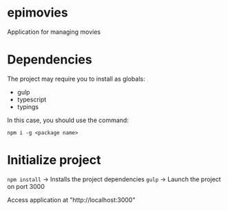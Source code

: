 # epimovies
Application for managing movies

# Dependencies

The project may require you to install as globals:
* gulp
* typescript
* typings

In this case, you should use the command:

`npm i -g <package name>`

# Initialize project

`npm install`     -> Installs the project dependencies
`gulp`            -> Launch the project on port 3000

Access application at "http://localhost:3000"
